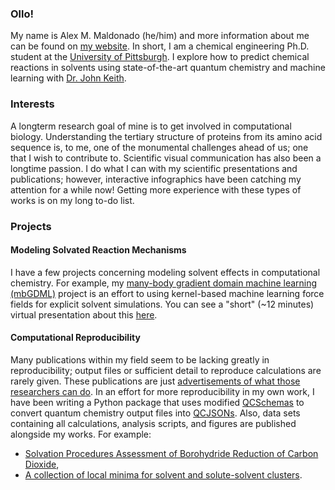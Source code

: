 ### Ollo!

My name is Alex M. Maldonado (he/him) and more information about me can be found on [my website](https://aalexmmaldonado.com/).
In short, I am a chemical engineering Ph.D. student at the [University of Pittsburgh](https://www.pitt.edu/).
I explore how to predict chemical reactions in solvents using state-of-the-art quantum chemistry and machine learning with [Dr. John Keith](http://www.klic.pitt.edu/).

### Interests

A longterm research goal of mine is to get involved in computational biology.
Understanding the tertiary structure of proteins from its amino acid sequence is, to me, one of the monumental challenges ahead of us; one that I wish to contribute to.
Scientific visual communication has also been a longtime passion.
I do what I can with my scientific presentations and publications; however, interactive infographics have been catching my attention for a while now!
Getting more experience with these types of works is on my long to-do list.

### Projects

#### Modeling Solvated Reaction Mechanisms

I have a few projects concerning modeling solvent effects in computational chemistry.
For example, my [many-body gradient domain machine learning (mbGDML)](https://github.com/keithgroup/mbGDML) project is an effort to using kernel-based machine learning force fields for explicit solvent simulations.
You can see a "short" (~12 minutes) virtual presentation about this [here](https://vimeo.com/474697327).

#### Computational Reproducibility

Many publications within my field seem to be lacking greatly in reproducibility; output files or sufficient detail to reproduce calculations are rarely given.
These publications are just [advertisements of what those researchers can do](https://doi.org/10.4155/fmc.12.160).
In an effort for more reproducibility in my own work, I have been writing a Python package that uses modified [QCSchemas](https://github.com/MolSSI/QCSchema) to convert quantum chemistry output files into [QCJSONs](https://github.com/keithgroup/qcjson).
Also, data sets containing all calculations, analysis scripts, and figures are published alongside my works.
For example:

- [Solvation Procedures Assessment of Borohydride Reduction of Carbon Dioxide](https://zenodo.org/record/4336730),
- [A collection of local minima for solvent and solute-solvent clusters](https://github.com/keithgroup/solute-solvent-clusters).

<!--
**aalexmmaldonado/aalexmmaldonado** is a ✨ _special_ ✨ repository because its `README.md` (this file) appears on your GitHub profile.

Here are some ideas to get you started:

- 🌱 I’m currently learning ...
- 👯 I’m looking to collaborate on ...
- 🤔 I’m looking for help with ...
- ⚡ Fun fact: ...
-->
